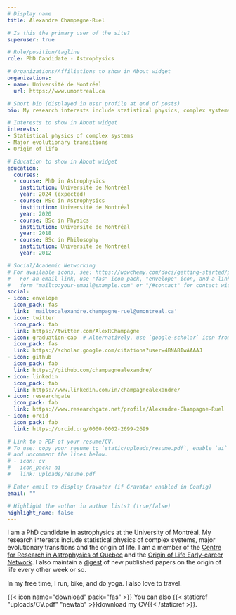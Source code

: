 ```yaml
---
# Display name
title: Alexandre Champagne‑Ruel

# Is this the primary user of the site?
superuser: true

# Role/position/tagline
role: PhD Candidate - Astrophysics

# Organizations/Affiliations to show in About widget
organizations:
- name: Université de Montréal
  url: https://www.umontreal.ca

# Short bio (displayed in user profile at end of posts)
bio: My research interests include statistical physics, complex systems and major evolutionary transitions.

# Interests to show in About widget
interests:
- Statistical physics of complex systems
- Major evolutionary transitions
- Origin of life

# Education to show in About widget
education:
  courses:
  - course: PhD in Astrophysics
    institution: Université de Montréal
    year: 2024 (expected)
  - course: MSc in Astrophysics
    institution: Université de Montréal
    year: 2020
  - course: BSc in Physics
    institution: Université de Montréal
    year: 2018
  - course: BSc in Philosophy
    institution: Université de Montréal
    year: 2012

# Social/Academic Networking
# For available icons, see: https://wowchemy.com/docs/getting-started/page-builder/#icons
#   For an email link, use "fas" icon pack, "envelope" icon, and a link in the
#   form "mailto:your-email@example.com" or "/#contact" for contact widget.
social:
- icon: envelope
  icon_pack: fas
  link: 'mailto:alexandre.champagne-ruel@umontreal.ca'
- icon: twitter
  icon_pack: fab
  link: https://twitter.com/AlexRChampagne
- icon: graduation-cap  # Alternatively, use `google-scholar` icon from `ai` icon pack
  icon_pack: fas
  link: https://scholar.google.com/citations?user=4BNA8IwAAAAJ
- icon: github
  icon_pack: fab
  link: https://github.com/champagnealexandre/
- icon: linkedin
  icon_pack: fab
  link: https://www.linkedin.com/in/champagnealexandre/
- icon: researchgate
  icon_pack: fab
  link: https://www.researchgate.net/profile/Alexandre-Champagne-Ruel
- icon: orcid
  icon_pack: fab
  link: https://orcid.org/0000-0002-2699-2699

# Link to a PDF of your resume/CV.
# To use: copy your resume to `static/uploads/resume.pdf`, enable `ai` icons in `params.toml`, 
# and uncomment the lines below.
# - icon: cv
#   icon_pack: ai
#   link: uploads/resume.pdf

# Enter email to display Gravatar (if Gravatar enabled in Config)
email: ""

# Highlight the author in author lists? (true/false)
highlight_name: false
---
```


I am a PhD candidate in astrophysics at the University of Montréal. My research interests include statistical physics of complex systems, major evolutionary transitions and the origin of life. I am a member of the [Centre for Research in Astrophysics of Quebec](http://craq-astro.ca/?lang=en) and the [Origin of Life Early-career Network](https://oolen.org/). I also maintain a [digest](ool-digest/) of new published papers on the origin of life every other week or so.

In my free time, I run, bike, and do yoga. I also love to travel.

{{< icon name="download" pack="fas" >}} You can also {{< staticref "uploads/CV.pdf" "newtab" >}}download my CV{{< /staticref >}}.


